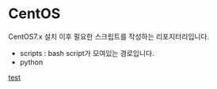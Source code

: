 # CentOS

CentOS7.x 설치 이후 필요한 스크립트를 작성하는 리포지터리입니다.

- scripts : bash script가 모여있는 경로입니다.
- python

[test](scripts/test.md)

